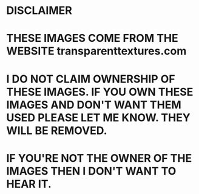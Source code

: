 # DISCLAIMER
# THESE IMAGES COME FROM THE WEBSITE transparenttextures.com
# I DO NOT CLAIM OWNERSHIP OF THESE IMAGES. IF YOU OWN THESE IMAGES AND DON'T WANT THEM USED PLEASE LET ME KNOW. THEY WILL BE REMOVED.
# IF YOU'RE NOT THE OWNER OF THE IMAGES THEN I DON'T WANT TO HEAR IT.